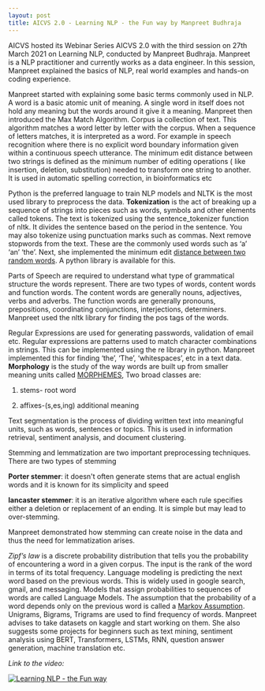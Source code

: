 ```yaml
---	
layout: post	
title: AICVS 2.0 - Learning NLP - the Fun way by Manpreet Budhraja
---
```


AICVS hosted its Webinar Series AICVS 2.0 with the third session on 27th March 2021 on Learning NLP, conducted by Manpreet Budhraja. Manpreet is a NLP practitioner and currently works as a data engineer.  In this session, Manpreet explained the basics of NLP,  real world examples and hands-on coding experience. 


Manpreet started with explaining some basic terms commonly used in NLP. A word is a basic atomic unit of meaning. A single word in itself does not hold any meaning but the words around it give it a meaning. Manpreet then introduced the Max Match Algorithm. 
Corpus ia collection of text. This algorithm matches a word letter by letter with the corpus. When a sequence of letters matches, it is interpreted as a word. For example in speech recognition where there is no explicit word boundary information given within a continuous speech utterance.  The minimum edit distance between two strings is defined as the minimum number of editing operations ( like insertion, deletion, substitution) needed to transform one string to another. It is used in automatic spelling correction, in bioinformatics etc


Python is the preferred language to train NLP models and NLTK is the most used library to preprocess the data. **Tokenization** is the act of breaking up a sequence of strings into pieces such as words, symbols and other elements called tokens. The text is tokenized using the sentence_tokenizer function of nltk. It divides the sentence based on the period in the sentence. You may also tokenize using punctuation marks such as commas. Next remove stopwords from the text. These are the commonly used words such as ‘a’ ‘an’ ‘the’. 
Next, she implemented the minimum edit <ins>distance between two random words</ins>. A python library is available for this. 


Parts of Speech are required to understand what type of grammatical structure the words represent. There are two types of words, content words and function words. The content words are generally nouns, adjectives, verbs and adverbs. The function words are generally pronouns, prepositions, coordinating conjunctions, interjections, determiners. Manpreet used the nltk library for finding the pos tags of the words. 


Regular Expressions are used for generating passwords, validation of email etc. Regular expressions are patterns used to match character combinations in strings. This can be implemented using the re library in python. Manpreet implemented this for finding ‘the’, ‘The’, ‘whitespaces’,  etc in a text data. 
**Morphology** is the study of the way words are built up from smaller meaning units called <ins>MORPHEMES</ins>, Two broad classes are:

1. stems- root word 

2. affixes-(s,es,ing) additional meaning


Text segmentation is the process of dividing written text into meaningful units, such as words, sentences or topics. This is used in information retrieval, sentiment analysis, and document clustering. 

Stemming and lemmatization are two important preprocessing techniques. There are two types of stemming

**Porter stemmer**: it doesn't often generate stems that are actual english words and it is known for its simplicity and speed

**lancaster stemmer**: it is an iterative algorithm where each rule specifies either a deletion or replacement of an ending. It is simple but may lead to over-stemming. 

Manpreet demonstrated how stemming can create noise in the data and thus the need for lemmatization arises. 


_Zipf’s law_ is a discrete probability distribution that tells you the probability of encountering a word in a given corpus. The input is the rank of the word in terms of its total frequency. 
Language modeling is predicting the next word based on the previous words. This is widely used in google search, gmail, and messaging. Models that assign probabilities to sequences of words are called Language Models. The assumption that the probability of a word depends only on the previous word is called a <ins>Markov Assumption</ins>.  Unigrams, Bigrams, Trigrams are used to find frequency of words. 
Manpreet advises to take datasets on kaggle and start working on them. She also suggests some projects for beginners such as text mining, sentiment analysis using BERT, Transformers, LSTMs, RNN, question answer generation, machine translation etc. 

_Link to the video:_  

[![Learning NLP - the Fun way](http://img.youtube.com/vi/9rIS6fyTbpI/0.jpg)](https://www.youtube.com/watch?v=9rIS6fyTbpI "Learning NLP - the Fun way")
